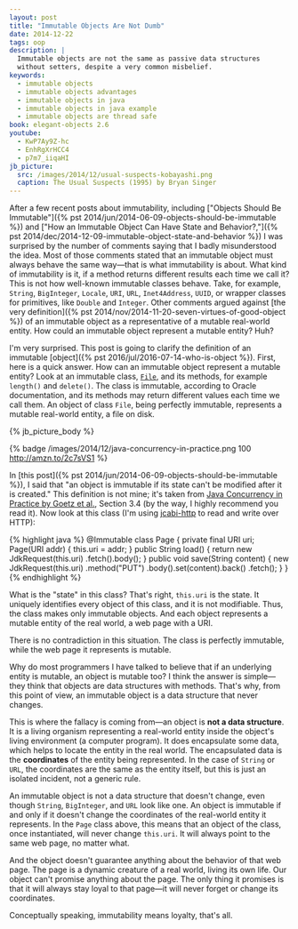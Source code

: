 ```yaml
---
layout: post
title: "Immutable Objects Are Not Dumb"
date: 2014-12-22
tags: oop
description: |
  Immutable objects are not the same as passive data structures
  without setters, despite a very common misbelief.
keywords:
  - immutable objects
  - immutable objects advantages
  - immutable objects in java
  - immutable objects in java example
  - immutable objects are thread safe
book: elegant-objects 2.6
youtube:
  - KwP7Ay9Z-hc
  - EnhRgXrHCC4
  - p7m7_iiqaHI
jb_picture:
  src: /images/2014/12/usual-suspects-kobayashi.png
  caption: The Usual Suspects (1995) by Bryan Singer
---
```


After a few recent posts about immutability, including
["Objects Should Be Immutable"]({% pst 2014/jun/2014-06-09-objects-should-be-immutable %}) and
["How an Immutable Object Can Have State and Behavior?,"]({% pst 2014/dec/2014-12-09-immutable-object-state-and-behavior %})
I was surprised by the number of comments saying that I badly misunderstood
the idea. Most of those comments stated that an immutable object must always behave
the same way&mdash;that is what immutability is about. What kind of immutability
is it, if a method returns different results each time we call it?
This is not how well-known immutable classes behave. Take, for example, `String`, `BigInteger`,
`Locale`, `URI`, `URL`, `Inet4Address`, `UUID`, or wrapper classes for primitives, like `Double` and
`Integer`. Other comments argued against
[the very definition]({% pst 2014/nov/2014-11-20-seven-virtues-of-good-object %})
of an immutable object as a representative of a mutable real-world entity. How
could an immutable object represent a mutable entity? Huh?

I'm very surprised. This post is going to clarify the definition of an immutable
[object]({% pst 2016/jul/2016-07-14-who-is-object %}).
First, here is a quick answer. How can an immutable object represent a mutable entity?
Look at an immutable class,
[`File`](http://docs.oracle.com/javase/7/docs/api/java/io/File.html),
and its methods, for example `length()` and `delete()`. The class is immutable, according
to Oracle documentation, and its methods may return different values each time
we call them. An object of class `File`, being perfectly immutable,
represents a mutable real-world entity, a file on disk.

<!--more-->

{% jb_picture_body %}

{% badge /images/2014/12/java-concurrency-in-practice.png 100 http://amzn.to/2c7sVS1 %}

In [this post]({% pst 2014/jun/2014-06-09-objects-should-be-immutable %}), I said
that "an object is immutable if its state can't be modified after it is created."
This definition is not mine; it's taken from
[Java Concurrency in Practice by Goetz et al.](http://amzn.to/2c7sVS1), Section 3.4
(by the way, I highly recommend you read it). Now look at this class
(I'm using [jcabi-http](http://http.jcabi.com) to read and write over HTTP):

{% highlight java %}
@Immutable
class Page {
  private final URI uri;
  Page(URI addr) {
    this.uri = addr;
  }
  public String load() {
    return new JdkRequest(this.uri)
      .fetch().body();
  }
  public void save(String content) {
    new JdkRequest(this.uri)
      .method("PUT")
      .body().set(content).back()
      .fetch();
  }
}
{% endhighlight %}

What is the "state" in this class? That's right, `this.uri` is the state. It
uniquely identifies every object of this class, and it is not modifiable. Thus,
the class makes only immutable objects. And each object represents a
mutable entity of the real world, a web page with a URI.

There is no contradiction in this situation. The class is perfectly immutable,
while the web page it represents is mutable.

Why do most programmers I have talked to believe that
if an underlying entity is mutable, an object is mutable too? I think the
answer is simple&mdash;they think that objects are
data structures with methods. That's why, from this point of view,
an immutable object is a data structure that never changes.

This is where the fallacy is coming from&mdash;an object is
**not a data structure**. It is a living organism representing
a real-world entity inside the object's living environment (a computer program).
It does encapsulate some data, which helps to locate the entity in the real world. The encapsulated
data is the **coordinates** of the entity being represented. In the case
of `String` or `URL`, the coordinates are the same as the
entity itself, but this is just an isolated incident, not a generic rule.

An immutable object is not a data structure that doesn't change, even
though `String`, `BigInteger`, and `URL` look like one. An object is immutable
if and only if it doesn't change the coordinates of the real-world entity
it represents. In the `Page` class above, this means that an object of
the class, once instantiated, will never change `this.uri`. It will
always point to the same web page, no matter what.

And the object doesn't guarantee anything about the behavior of that web page. The page
is a dynamic creature of a real world, living its own life. Our object
can't promise anything about the page. The only thing it promises is that
it will always stay loyal to that page&mdash;it will never forget or change
its coordinates.

Conceptually speaking, immutability means loyalty, that's all.

